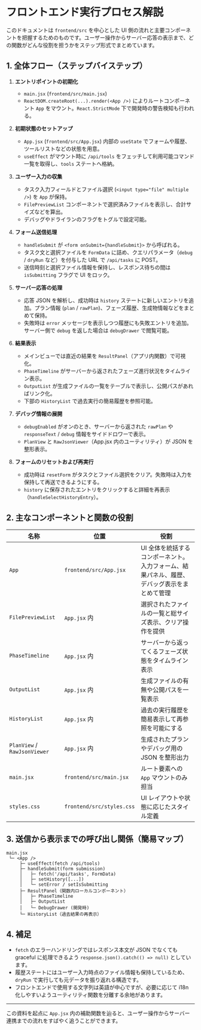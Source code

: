 # フロントエンド実行プロセス解説

このドキュメントは `frontend/src` を中心とした UI 側の流れと主要コンポーネントを把握するためのものです。ユーザー操作からサーバー応答の表示まで、どの関数がどんな役割を担うかをステップ形式でまとめています。

## 1. 全体フロー（ステップバイステップ）

1. **エントリポイントの初期化**  
   - `main.jsx` (`frontend/src/main.jsx`)  
   - `ReactDOM.createRoot(...).render(<App />)` によりルートコンポーネント `App` をマウント。`React.StrictMode` 下で開発時の警告検知も行われる。

2. **初期状態のセットアップ**  
   - `App.jsx` (`frontend/src/App.jsx`) 内部の `useState` でフォームや履歴、ツールリストなどの状態を用意。  
   - `useEffect` がマウント時に `/api/tools` をフェッチして利用可能コマンド一覧を取得し、`tools` ステートへ格納。

3. **ユーザー入力の収集**  
   - タスク入力フィールドとファイル選択 (`<input type="file" multiple />`) を `App` が保持。  
   - `FilePreviewList` コンポーネントで選択済みファイルを表示し、合計サイズなどを算出。  
   - デバッグやドライランのフラグをトグルで設定可能。

4. **フォーム送信処理**  
   - `handleSubmit` が `<form onSubmit={handleSubmit}>` から呼ばれる。  
   - タスク文と選択ファイルを `FormData` に詰め、クエリパラメータ（`debug` / `dryRun` など）を付与した URL で `/api/tasks` に POST。  
   - 送信時刻と選択ファイル情報を保持し、レスポンス待ちの間は `isSubmitting` フラグで UI をロック。

5. **サーバー応答の処理**  
   - 応答 JSON を解析し、成功時は `history` ステートに新しいエントリを追加。プラン情報 (`plan` / `rawPlan`)、フェーズ履歴、生成物情報などをまとめて保持。  
   - 失敗時は `error` メッセージを表示しつつ履歴にも失敗エントリを追加。サーバー側で `debug` を返した場合は `debugDrawer` で閲覧可能。

6. **結果表示**  
   - メインビューでは直近の結果を `ResultPanel`（アプリ内関数）で可視化。  
   - `PhaseTimeline` がサーバーから返されたフェーズ進行状況をタイムライン表示。  
   - `OutputList` が生成ファイルの一覧をテーブルで表示し、公開パスがあればリンク化。  
   - 下部の `HistoryList` で過去実行の簡易履歴を参照可能。

7. **デバッグ情報の展開**  
   - `debugEnabled` がオンのとき、サーバーから返された `rawPlan` や `responseText` / `debug` 情報をサイドドロワーで表示。  
   - `PlanView` と `RawJsonViewer`（App.jsx 内のユーティリティ）が JSON を整形表示。

8. **フォームのリセットおよび再実行**  
   - 成功時は `resetForm` がタスクとファイル選択をクリア。失敗時は入力を保持して再送できるようにする。  
   - `history` に保存されたエントリをクリックすると詳細を再表示（`handleSelectHistoryEntry`）。

## 2. 主なコンポーネントと関数の役割

| 名称 | 位置 | 役割 |
| --- | --- | --- |
| `App` | `frontend/src/App.jsx` | UI 全体を統括するコンポーネント。入力フォーム、結果パネル、履歴、デバッグ表示をまとめて管理 |
| `FilePreviewList` | `App.jsx` 内 | 選択されたファイルの一覧と総サイズ表示、クリア操作を提供 |
| `PhaseTimeline` | `App.jsx` 内 | サーバーから返ってくるフェーズ状態をタイムライン表示 |
| `OutputList` | `App.jsx` 内 | 生成ファイルの有無や公開パスを一覧表示 |
| `HistoryList` | `App.jsx` 内 | 過去の実行履歴を簡易表示して再参照を可能にする |
| `PlanView` / `RawJsonViewer` | `App.jsx` 内 | 生成されたプランやデバッグ用の JSON を整形出力 |
| `main.jsx` | `frontend/src/main.jsx` | ルート要素への `App` マウントのみ担当 |
| `styles.css` | `frontend/src/styles.css` | UI レイアウトや状態に応じたスタイル定義 |

## 3. 送信から表示までの呼び出し関係（簡易マップ）

```
main.jsx
 └─ <App />
     ├─ useEffect(fetch /api/tools)
     ├─ handleSubmit(form submission)
     │   ├─ fetch('/api/tasks', FormData)
     │   ├─ setHistory([...])
     │   └─ setError / setIsSubmitting
     ├─ ResultPanel（関数内ローカルコンポーネント）
     │   ├─ PhaseTimeline
     │   ├─ OutputList
     │   └─ DebugDrawer (開発時)
     └─ HistoryList（過去結果の再表示）
```

## 4. 補足

- `fetch` のエラーハンドリングではレスポンス本文が JSON でなくても graceful に処理できるよう `response.json().catch(() => null)` としています。  
- 履歴ステートにはユーザー入力時点のファイル情報も保持しているため、`dryRun` で実行しても元データを振り返れる構造です。  
- フロントエンドで使用する文字列は英語が中心ですが、必要に応じて i18n 化しやすいようユーティリティ関数を分離する余地があります。

---

この資料を起点に `App.jsx` 内の補助関数を辿ると、ユーザー操作からサーバー連携までの流れをすばやく追うことができます。

